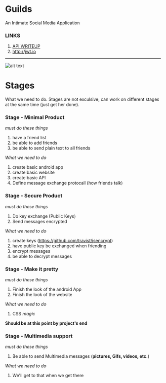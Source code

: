 # Guilds
An Intimate Social Media Application

### LINKS
1. [API WRITEUP](API/README.md)
2. http://jwt.io
___

![alt text](https://github.com/atarisafari/LargeProject/raw/master/web/scr/imgs/Guild_Logo.png)

# Stages

What we need to do. Stages are not exculsive, can work on different stages at the same time (just get her done).

### Stage - Minimal Product

*must do these things*

1. have a friend list
2. be able to add friends
3. be able to send plain text to all friends

*What we need to do*

1. create basic android app
2. create basic website
3. create basic API
4. Define message exchange protocall (how friends talk)

### Stage - Secure Product

*must do these things*

1. Do key exchange (Public Keys)
2. Send messages encrypted

*What we need to do*

1. create keys (https://github.com/travist/jsencrypt)
2. have public key be exchanged when friending
3. encrypt messages
4. be able to decrypt messages

### Stage - Make it pretty

*must do these things*

1. Finish the look of the android App
2. Finish the look of the website

*What we need to do*

1. CSS *magic*

**Should be at this point by project's end**

### Stage - Multimedia support

*must do these things*

1. Be able to send Multimedia messages (**pictures, Gifs, videos, etc.**)

*What we need to do*

1. We'll get to that when we get there
